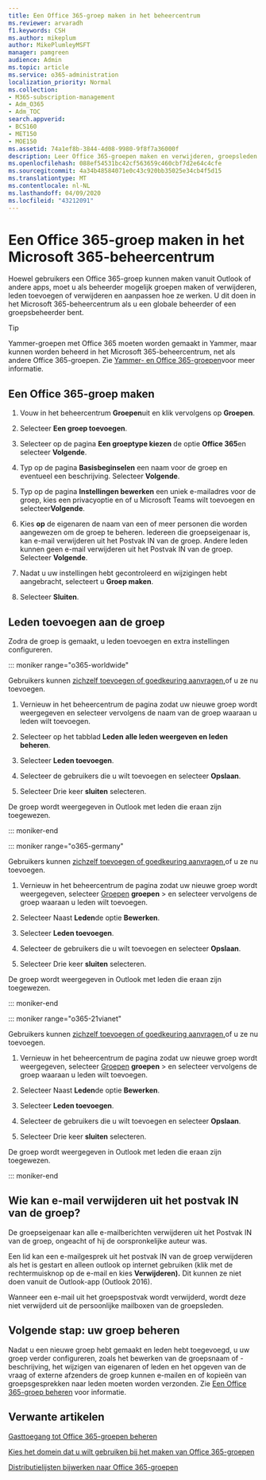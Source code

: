 ```yaml
---
title: Een Office 365-groep maken in het beheercentrum
ms.reviewer: arvaradh
f1.keywords: CSH
ms.author: mikeplum
author: MikePlumleyMSFT
manager: pamgreen
audience: Admin
ms.topic: article
ms.service: o365-administration
localization_priority: Normal
ms.collection:
- M365-subscription-management
- Adm_O365
- Adm_TOC
search.appverid:
- BCS160
- MET150
- MOE150
ms.assetid: 74a1ef8b-3844-4d08-9980-9f8f7a36000f
description: Leer Office 365-groepen maken en verwijderen, groepsleden toevoegen en verwijderen en aanpassen hoe de groep werkt.
ms.openlocfilehash: 088ef54531bc42cf563659c460cbf7d2e64c4cfe
ms.sourcegitcommit: 4a34b48584071e0c43c920bb35025e34cb4f5d15
ms.translationtype: MT
ms.contentlocale: nl-NL
ms.lasthandoff: 04/09/2020
ms.locfileid: "43212091"
---
```

# <a name="create-an-office-365-group-in-the-microsoft-365-admin-center"></a>Een Office 365-groep maken in het Microsoft 365-beheercentrum
  
Hoewel gebruikers een Office 365-groep kunnen maken vanuit Outlook of andere apps, moet u als beheerder mogelijk groepen maken of verwijderen, leden toevoegen of verwijderen en aanpassen hoe ze werken. U dit doen in het Microsoft 365-beheercentrum als u een globale beheerder of een groepsbeheerder bent. 

> [!TIP]
> Yammer-groepen met Office 365 moeten worden gemaakt in Yammer, maar kunnen worden beheerd in het Microsoft 365-beheercentrum, net als andere Office 365-groepen. Zie [Yammer- en Office 365-groepen](https://support.office.com/article/d8c239dc-a48b-47ab-b85e-6b4b8191a869.aspx)voor meer informatie. 

## <a name="create-an-office-365-group"></a>Een Office 365-groep maken

1. Vouw in het beheercentrum **Groepen**uit en klik vervolgens op **Groepen**.

2. Selecteer **Een groep toevoegen**.
  
3. Selecteer op de pagina **Een groeptype kiezen** de optie **Office 365**en selecteer **Volgende**.

4. Typ op de pagina **Basisbeginselen** een naam voor de groep en eventueel een beschrijving. Selecteer **Volgende**.
    
5. Typ op de pagina **Instellingen bewerken** een uniek e-mailadres voor de groep, kies een privacyoptie en of u Microsoft Teams wilt toevoegen en selecteer**Volgende**.
    
6. Kies **op** de eigenaren de naam van een of meer personen die worden aangewezen om de groep te beheren. Iedereen die groepseigenaar is, kan e-mail verwijderen uit het Postvak IN van de groep. Andere leden kunnen geen e-mail verwijderen uit het Postvak IN van de groep. Selecteer **Volgende**.
    
7. Nadat u uw instellingen hebt gecontroleerd en wijzigingen hebt aangebracht, selecteert u **Groep maken**.

8. Selecteer **Sluiten**.
    
## <a name="add-members-to-the-group"></a>Leden toevoegen aan de groep

Zodra de groep is gemaakt, u leden toevoegen en extra instellingen configureren.

::: moniker range="o365-worldwide"

Gebruikers kunnen [zichzelf toevoegen of goedkeuring aanvragen,](https://support.office.com/article/Join-a-group-in-Outlook-2e59e19c-b872-44c8-ae84-0acc4b79c45d)of u ze nu toevoegen.

1. Vernieuw in het beheercentrum de pagina zodat uw nieuwe groep wordt weergegeven en selecteer vervolgens de naam van de groep waaraan u leden wilt toevoegen.
    
2. Selecteer op het tabblad **Leden** **alle leden weergeven en leden beheren**.

3. Selecteer **Leden toevoegen**.
    
4. Selecteer de gebruikers die u wilt toevoegen en selecteer **Opslaan**.
    
5. Selecteer Drie keer **sluiten** selecteren. 
    
De groep wordt weergegeven in Outlook met leden die eraan zijn toegewezen.

::: moniker-end

::: moniker range="o365-germany"

Gebruikers kunnen [zichzelf toevoegen of goedkeuring aanvragen,](https://support.office.com/article/Join-a-group-in-Outlook-2e59e19c-b872-44c8-ae84-0acc4b79c45d)of u ze nu toevoegen.
1. Vernieuw in het beheercentrum de pagina zodat uw nieuwe groep wordt weergegeven, selecteer <a href="https://go.microsoft.com/fwlink/p/?linkid=2052855" target="_blank">Groepen</a> **groepen** \> en selecteer vervolgens de groep waaraan u leden wilt toevoegen.
    
2. Selecteer Naast **Leden**de optie **Bewerken**.
3. Selecteer **Leden toevoegen**.
    
4. Selecteer de gebruikers die u wilt toevoegen en selecteer **Opslaan**.
    
5. Selecteer Drie keer **sluiten** selecteren. 
    
De groep wordt weergegeven in Outlook met leden die eraan zijn toegewezen.
  
::: moniker-end

::: moniker range="o365-21vianet"

Gebruikers kunnen [zichzelf toevoegen of goedkeuring aanvragen,](https://support.office.com/article/Join-a-group-in-Outlook-2e59e19c-b872-44c8-ae84-0acc4b79c45d)of u ze nu toevoegen.
1. Vernieuw in het beheercentrum de pagina zodat uw nieuwe groep wordt weergegeven, selecteer <a href="https://go.microsoft.com/fwlink/p/?linkid=2052855" target="_blank">Groepen</a> **groepen** \> en selecteer vervolgens de groep waaraan u leden wilt toevoegen.
    
2. Selecteer Naast **Leden**de optie **Bewerken**.
3. Selecteer **Leden toevoegen**.
    
4. Selecteer de gebruikers die u wilt toevoegen en selecteer **Opslaan**.
    
5. Selecteer Drie keer **sluiten** selecteren. 
    
De groep wordt weergegeven in Outlook met leden die eraan zijn toegewezen.
  
::: moniker-end

## <a name="who-can-delete-email-from-the-group-inbox"></a>Wie kan e-mail verwijderen uit het postvak IN van de groep?

De groepseigenaar kan alle e-mailberichten verwijderen uit het Postvak IN van de groep, ongeacht of hij de oorspronkelijke auteur was.
  
Een lid kan een e-mailgesprek uit het postvak IN van de groep verwijderen als het is gestart en alleen outlook op internet gebruiken (klik met de rechtermuisknop op de e-mail en kies **Verwijderen).** Dit kunnen ze niet doen vanuit de Outlook-app (Outlook 2016).
  
Wanneer een e-mail uit het groepspostvak wordt verwijderd, wordt deze niet verwijderd uit de persoonlijke mailboxen van de groepsleden.

## <a name="next-step-manage-your-group"></a>Volgende stap: uw groep beheren

Nadat u een nieuwe groep hebt gemaakt en leden hebt toegevoegd, u uw groep verder configureren, zoals het bewerken van de groepsnaam of -beschrijving, het wijzigen van eigenaren of leden en het opgeven van de vraag of externe afzenders de groep kunnen e-mailen en of kopieën van groepsgesprekken naar leden moeten worden verzonden. Zie [Een Office 365-groep beheren](manage-groups.md) voor informatie.

## <a name="related-articles"></a>Verwante artikelen

[Gasttoegang tot Office 365-groepen beheren](https://support.office.com/article/7c713d74-a144-4eab-92e7-d50df526ff96.aspx)

[Kies het domein dat u wilt gebruiken bij het maken van Office 365-groepen](choose-domain-to-create-groups.md)

[Distributielijsten bijwerken naar Office 365-groepen](../manage/upgrade-distribution-lists.md)
        